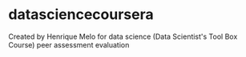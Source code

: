 datasciencecoursera
===================

Created by Henrique Melo for data science (Data Scientist's Tool Box Course) peer assessment evaluation
